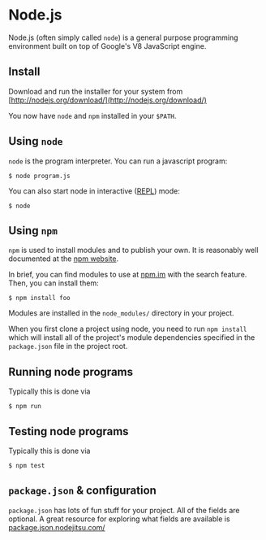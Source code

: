 # Node.js
Node.js (often simply called `node`) is a general purpose programming environment built on top of Google's V8 JavaScript engine.

## Install
Download and run the installer for your system from [http://nodejs.org/download/](http://nodejs.org/download/)

You now have `node` and `npm` installed in your `$PATH`.

## Using `node`
`node` is the program interpreter. You can run a javascript program:

```
$ node program.js
```

You can also start node in interactive ([REPL](http://nodejs.org/api/repl.html)) mode:
```
$ node
```

## Using `npm`
`npm` is used to install modules and to publish your own. It is reasonably well documented at the [npm website](https://www.npmjs.org/doc/cli/npm.html).

In brief, you can find modules to use at [npm.im](https://npm.im) with the search feature. Then, you can install them:

```
$ npm install foo
```

Modules are installed in the `node_modules/` directory in your project.

When you first clone a project using node, you need to run `npm install` which will install all of the project's module dependencies specified in the `package.json` file in the project root.


## Running node programs
Typically this is done via
```
$ npm run
```

## Testing node programs
Typically this is done via
```
$ npm test
```

## `package.json` & configuration
`package.json` has lots of fun stuff for your project. All of the fields are optional. A great resource for exploring what fields are available is [package.json.nodejitsu.com/](http://package.json.nodejitsu.com/)
